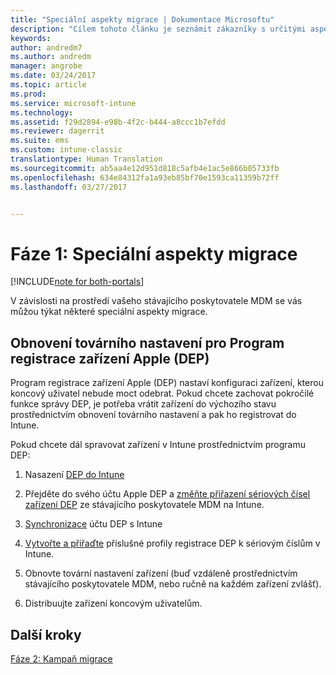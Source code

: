 ```yaml
---
title: "Speciální aspekty migrace | Dokumentace Microsoftu"
description: "Cílem tohoto článku je seznámit zákazníky s určitými aspekty migrace, na které je potřeba pamatovat před zahájením kampaně migrace."
keywords: 
author: andredm7
ms.author: andredm
manager: angrobe
ms.date: 03/24/2017
ms.topic: article
ms.prod: 
ms.service: microsoft-intune
ms.technology: 
ms.assetid: f29d2894-e98b-4f2c-b444-a8ccc1b7efdd
ms.reviewer: dagerrit
ms.suite: ems
ms.custom: intune-classic
translationtype: Human Translation
ms.sourcegitcommit: ab5aa4e12d951d818c5afb4e1ac5e866b05733fb
ms.openlocfilehash: 634e84312fa1a93eb85bf70e1593ca11359b72ff
ms.lasthandoff: 03/27/2017


---
```


# <a name="phase-1-special-migration-considerations"></a>Fáze 1: Speciální aspekty migrace

[!INCLUDE[note for both-portals](../includes/note-for-both-portals.md)]

V závislosti na prostředí vašeho stávajícího poskytovatele MDM se vás můžou týkat některé speciální aspekty migrace.

## <a name="factory-reset-for-apples-device-enrollment-program-dep"></a>Obnovení továrního nastavení pro Program registrace zařízení Apple (DEP)

Program registrace zařízení Apple (DEP) nastaví konfiguraci zařízení, kterou koncový uživatel nebude moct odebrat. Pokud chcete zachovat pokročilé funkce správy DEP, je potřeba vrátit zařízení do výchozího stavu prostřednictvím obnovení továrního nastavení a pak ho registrovat do Intune.

Pokud chcete dál spravovat zařízení v Intune prostřednictvím programu DEP:

1.  Nasazení [DEP do Intune](https://docs.microsoft.com/intune/deploy-use/ios-device-enrollment-program-in-microsoft-intune)

2.  Přejděte do svého účtu Apple DEP a [změňte přiřazení sériových čísel zařízení DEP](https://help.apple.com/deployment/business/#/tesf9562af26) ze stávajícího poskytovatele MDM na Intune.

3.  [Synchronizace](https://docs.microsoft.com/intune/deploy-use/ios-device-enrollment-program-in-microsoft-intune) účtu DEP s Intune

4.  [Vytvořte a přiřaďte](https://docs.microsoft.com/intune/deploy-use/ios-device-enrollment-program-in-microsoft-intune) příslušné profily registrace DEP k sériovým číslům v Intune.

5.  Obnovte tovární nastavení zařízení (buď vzdáleně prostřednictvím stávajícího poskytovatele MDM, nebo ručně na každém zařízení zvlášť).

6.  Distribuujte zařízení koncovým uživatelům.

## <a name="next-steps"></a>Další kroky 

[Fáze 2: Kampaň migrace](https://docs.microsoft.com/intune/plan-design/migration-phase2-migration-campaign)

